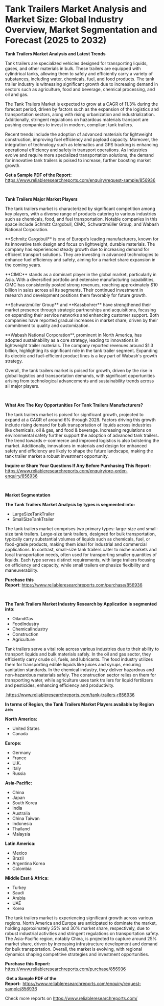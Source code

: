<p><h1>Tank Trailers Market Analysis and Market Size: Global Industry Overview, Market Segmentation and Forecast (2025 to 2032)</h1></p><p><strong>Tank Trailers Market Analysis and Latest Trends</strong></p>
<p><p>Tank trailers are specialized vehicles designed for transporting liquids, gases, and other materials in bulk. These trailers are equipped with cylindrical tanks, allowing them to safely and efficiently carry a variety of substances, including water, chemicals, fuel, and food products. The tank trailer industry is witnessing significant growth due to increasing demand in sectors such as agriculture, food and beverage, chemical processing, and oil and gas.</p><p>The Tank Trailers Market is expected to grow at a CAGR of 11.3% during the forecast period, driven by factors such as the expansion of the logistics and transportation sectors, along with rising urbanization and industrialization. Additionally, stringent regulations on hazardous materials transport are pushing companies to invest in modern, compliant tank trailers. </p><p>Recent trends include the adoption of advanced materials for lightweight construction, improving fuel efficiency and payload capacity. Moreover, the integration of technology such as telematics and GPS tracking is enhancing operational efficiency and safety in transport operations. As industries evolve and require more specialized transportation solutions, the demand for innovative tank trailers is poised to increase, further boosting market growth.</p></p>
<p><strong>Get a Sample PDF of the Report:&nbsp;</strong> <a href="https://www.reliableresearchreports.com/enquiry/request-sample/856936?utm_campaign=2198&utm_medium=2&utm_source=Github&utm_content=ia&utm_term=16022025&utm_id=tank-trailers">https://www.reliableresearchreports.com/enquiry/request-sample/856936</a></p>
<p>&nbsp;</p>
<p><strong>Tank Trailers Major Market Players</strong></p>
<p><p>The tank trailers market is characterized by significant competition among key players, with a diverse range of products catering to various industries such as chemicals, food, and fuel transportation. Notable companies in this space include Schmitz Cargobull, CIMC, Schwarzmüller Group, and Wabash National Corporation.</p><p>**Schmitz Cargobull** is one of Europe’s leading manufacturers, known for its innovative tank design and focus on lightweight, durable materials. The company has experienced steady growth due to increasing demand for efficient transport solutions. They are investing in advanced technologies to enhance fuel efficiency and safety, aiming for a market share expansion in the coming years.</p><p>**CIMC** stands as a dominant player in the global market, particularly in Asia. With a diversified portfolio and extensive manufacturing capabilities, CIMC has consistently posted strong revenues, reaching approximately $10 billion in sales across all its segments. Their continued investment in research and development positions them favorably for future growth.</p><p>**Schwarzmüller Group** and **Kassbohrer** have strengthened their market presence through strategic partnerships and acquisitions, focusing on expanding their service networks and enhancing customer support. Both companies have reported gradual increases in market share, driven by their commitment to quality and customization.</p><p>**Wabash National Corporation**, prominent in North America, has adopted sustainability as a core strategy, leading to innovations in lightweight trailer materials. The company reported revenues around $1.3 billion, highlighting its significant role in the tank trailer segment. Expanding its electric and fuel-efficient product lines is a key part of Wabash's growth strategy.</p><p>Overall, the tank trailers market is poised for growth, driven by the rise in global logistics and transportation demands, with significant opportunities arising from technological advancements and sustainability trends across all major players.</p></p>
<p>&nbsp;</p>
<p><strong>What Are The Key Opportunities For Tank Trailers Manufacturers?</strong></p>
<p><p>The tank trailers market is poised for significant growth, projected to expand at a CAGR of around 6% through 2028. Factors driving this growth include rising demand for bulk transportation of liquids across industries like chemicals, oil & gas, and food & beverage. Increasing regulations on environmental safety further support the adoption of advanced tank trailers. The trend towards e-commerce and improved logistics is also bolstering the market. Additionally, innovations in materials and design for enhanced safety and efficiency are likely to shape the future landscape, making the tank trailer market a robust investment opportunity.</p></p>
<p><strong>Inquire or Share Your Questions If Any Before Purchasing This Report:</strong> <a href="https://www.reliableresearchreports.com/enquiry/pre-order-enquiry/856936?utm_campaign=2198&utm_medium=2&utm_source=Github&utm_content=ia&utm_term=16022025&utm_id=tank-trailers">https://www.reliableresearchreports.com/enquiry/pre-order-enquiry/856936</a></p>
<p>&nbsp;</p>
<p><strong>Market Segmentation</strong></p>
<p><strong>The Tank Trailers Market Analysis by types is segmented into:</strong></p>
<p><ul><li>LargeSizeTankTrailer</li><li>SmallSizeTankTrailer</li></ul></p>
<p><p>The tank trailers market comprises two primary types: large-size and small-size tank trailers. Large-size tank trailers, designed for bulk transportation, typically carry substantial volumes of liquids such as chemicals, fuel, or food-grade products, making them ideal for industrial and commercial applications. In contrast, small-size tank trailers cater to niche markets and local transportation needs, often used for transporting smaller quantities of liquids. Each type serves distinct requirements, with large trailers focusing on efficiency and capacity, while small trailers emphasize flexibility and maneuverability.</p></p>
<p><strong>Purchase this Report:&nbsp;</strong><a href="https://www.reliableresearchreports.com/purchase/856936?utm_campaign=2198&utm_medium=2&utm_source=Github&utm_content=ia&utm_term=16022025&utm_id=tank-trailers">https://www.reliableresearchreports.com/purchase/856936</a></p>
<p>&nbsp;</p>
<p><strong>The Tank Trailers Market Industry Research by Application is segmented into:</strong></p>
<p><ul><li>OilandGas</li><li>FoodIndustry</li><li>ChemicalIndustry</li><li>Construction</li><li>Agriculture</li></ul></p>
<p><p>Tank trailers serve a vital role across various industries due to their ability to transport liquids and bulk materials safely. In the oil and gas sector, they efficiently carry crude oil, fuels, and lubricants. The food industry utilizes them for transporting edible liquids like juices and syrups, ensuring sanitation standards. In the chemical industry, they deliver hazardous and non-hazardous materials safely. The construction sector relies on them for transporting water, while agriculture uses tank trailers for liquid fertilizers and pesticides, enhancing efficiency and productivity.</p></p>
<p><a href="https://www.reliableresearchreports.com/tank-trailers-r856936?utm_campaign=2198&utm_medium=2&utm_source=Github&utm_content=ia&utm_term=16022025&utm_id=tank-trailers">&nbsp;https://www.reliableresearchreports.com/tank-trailers-r856936</a></p>
<p><strong>In terms of Region, the Tank Trailers Market Players available by Region are:</strong></p>
<p>
    <p> <strong> North America: </strong>
        <ul>
            <li>United States</li>
            <li>Canada</li>
        </ul>
        </p> 
    <p> <strong> Europe: </strong>
        <ul>
            <li>Germany</li>
            <li>France</li>
            <li>U.K.</li>
            <li>Italy</li>
            <li>Russia</li>
        </ul>
        </p> 
    <p> <strong> Asia-Pacific: </strong>
        <ul>
            <li>China</li>
            <li>Japan</li>
            <li>South Korea</li>
            <li>India</li>
            <li>Australia</li>
            <li>China Taiwan</li>
            <li>Indonesia</li>
            <li>Thailand</li>
            <li>Malaysia</li>
        </ul>
        </p> 
    <p> <strong> Latin America: </strong>
        <ul>
            <li>Mexico</li>
            <li>Brazil</li>
            <li>Argentina Korea</li>
            <li>Colombia</li>
        </ul>
        </p> 
    <p> <strong> Middle East & Africa: </strong>
        <ul>
            <li>Turkey</li>
            <li>Saudi</li>
            <li>Arabia</li>
            <li>UAE</li>
            <li>Korea</li>
        </ul>
    </p>
    </p>
<p><p>The tank trailers market is experiencing significant growth across various regions. North America and Europe are anticipated to dominate the market, holding approximately 35% and 30% market share, respectively, due to robust industrial activities and stringent regulations on transportation safety. The Asia-Pacific region, notably China, is projected to capture around 25% market share, driven by increasing infrastructure development and demand for bulk transportation. Overall, the market is evolving, with regional dynamics shaping competitive strategies and investment opportunities.</p></p>
<p><strong>Purchase this Report: </strong><a href="https://www.reliableresearchreports.com/purchase/856936?utm_campaign=2198&utm_medium=2&utm_source=Github&utm_content=ia&utm_term=16022025&utm_id=tank-trailers">https://www.reliableresearchreports.com/purchase/856936</a></p>
<p>&nbsp;<strong>Get a Sample PDF of the Report:&nbsp;&nbsp;</strong><a href="https://www.reliableresearchreports.com/enquiry/request-sample/856936?utm_campaign=2198&utm_medium=2&utm_source=Github&utm_content=ia&utm_term=16022025&utm_id=tank-trailers">https://www.reliableresearchreports.com/enquiry/request-sample/856936</a></p>
<p><strong></strong></p>
<p>Check more reports on <a href="https://www.reliableresearchreports.com/?utm_campaign=2198&utm_medium=2&utm_source=Github&utm_content=ia&utm_term=16022025&utm_id=tank-trailers">https://www.reliableresearchreports.com/</a></p>